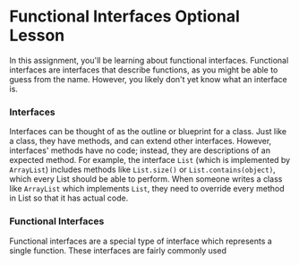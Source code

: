 # Functional Interfaces Optional Lesson

In this assignment, you'll be learning about functional interfaces. Functional interfaces are interfaces that describe
functions, as you might be able to guess from the name. However, you likely don't yet know what an interface is.

### Interfaces

Interfaces can be thought of as the outline or blueprint for a class. Just like a class, they have methods, and can
extend other interfaces. However, interfaces' methods have no code; instead, they are descriptions of an expected
method. For example, the interface `List` (which is implemented by `ArrayList`) includes methods like `List.size()` or 
`List.contains(object)`, which every List should be able to perform. When someone writes a class like `ArrayList` which
implements `List`, they need to override every method in List so that it has actual code.

### Functional Interfaces

Functional interfaces are a special type of interface which represents a single function. These interfaces are fairly
commonly used 
